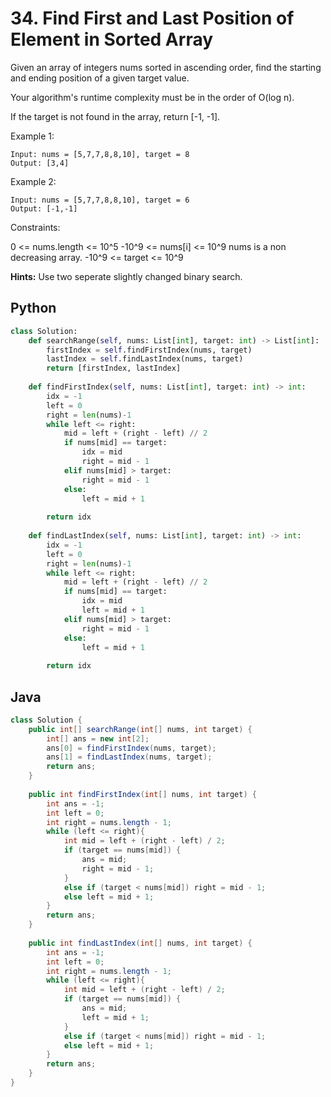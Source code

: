 # 34. Find First and Last Position of Element in Sorted Array

Given an array of integers nums sorted in ascending order, find the starting and ending position of a given target value.

Your algorithm's runtime complexity must be in the order of O(log n).

If the target is not found in the array, return [-1, -1].

Example 1:
```
Input: nums = [5,7,7,8,8,10], target = 8
Output: [3,4]
```
Example 2:
```
Input: nums = [5,7,7,8,8,10], target = 6
Output: [-1,-1]
```

Constraints:

0 <= nums.length <= 10^5
-10^9 <= nums[i] <= 10^9
nums is a non decreasing array.
-10^9 <= target <= 10^9

**Hints:**
Use two seperate slightly changed binary search.

## Python
```py
class Solution:
    def searchRange(self, nums: List[int], target: int) -> List[int]:
        firstIndex = self.findFirstIndex(nums, target)
        lastIndex = self.findLastIndex(nums, target)
        return [firstIndex, lastIndex]
    
    def findFirstIndex(self, nums: List[int], target: int) -> int:
        idx = -1
        left = 0
        right = len(nums)-1
        while left <= right:
            mid = left + (right - left) // 2
            if nums[mid] == target:
                idx = mid
                right = mid - 1
            elif nums[mid] > target:
                right = mid - 1
            else:
                left = mid + 1
                
        return idx
    
    def findLastIndex(self, nums: List[int], target: int) -> int:
        idx = -1
        left = 0
        right = len(nums)-1
        while left <= right:
            mid = left + (right - left) // 2
            if nums[mid] == target:
                idx = mid
                left = mid + 1
            elif nums[mid] > target:
                right = mid - 1
            else:
                left = mid + 1
            
        return idx
```

## Java
```java
class Solution {
    public int[] searchRange(int[] nums, int target) {
        int[] ans = new int[2];
        ans[0] = findFirstIndex(nums, target);
        ans[1] = findLastIndex(nums, target);
        return ans;
    }
    
    public int findFirstIndex(int[] nums, int target) {
        int ans = -1;
        int left = 0;
        int right = nums.length - 1;
        while (left <= right){
            int mid = left + (right - left) / 2;
            if (target == nums[mid]) {
                ans = mid;
                right = mid - 1;
            }
            else if (target < nums[mid]) right = mid - 1;
            else left = mid + 1;
        }
        return ans;
    }
    
    public int findLastIndex(int[] nums, int target) {
        int ans = -1;
        int left = 0;
        int right = nums.length - 1;
        while (left <= right){
            int mid = left + (right - left) / 2;
            if (target == nums[mid]) {
                ans = mid;
                left = mid + 1;
            }
            else if (target < nums[mid]) right = mid - 1;
            else left = mid + 1;
        }
        return ans;
    }
}
```
